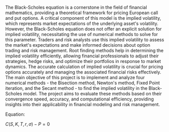The Black-Scholes equation is a cornerstone in the field of financial mathematics, providing a theoretical framework for pricing European call and put options. A critical component of this model is the implied volatility, which represents market expectations of the underlying asset's volatility. However, the Black-Scholes equation does not offer an explicit solution for implied volatility, necessitating the use of numerical methods to solve for this parameter. Traders and risk analysts use this implied volatility to assess the market's expectations and make informed decisions about option trading and risk management. Root finding methods help in determining the implied volatility efficiently, allowing financial professionals to adjust their strategies, hedge risks, and optimize their portfolios in response to market dynamics. The accurate calculation of implied volatility is crucial for pricing options accurately and managing the associated financial risks effectively. The main objective of this project is to implement and analyze four numerical methods - the Bisection method, Newton's method, Fixed Point iteration, and the Secant method - to find the implied volatility in the Black-Scholes model. The project aims to evaluate these methods based on their convergence speed, accuracy, and computational efficiency, providing insights into their applicability in financial modeling and risk management.

Equation:

$C(S,K,T,r,\sigma) - P = 0$

